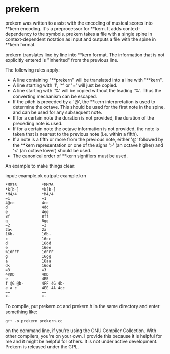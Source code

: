 # prekern

prekern was written to assist with the encoding of musical scores into **kern encoding. It's a preprocessor for **kern. It adds context-dependency to the symbols. prekern takes a file with a single spine in context-dependent notation as input and outputs a file with the spine in **kern format.

prekern translates line by line into **kern format. The information that is not explicitly entered is "inherited" from the previous line.

The following rules apply:

- A line containing "**prekern" will be translated into a line with "**kern".
- A line starting with '!', '*' or '=' will just be copied.
- A line starting with '%' will be copied without the leading '%'. Thus the converting mechanism can be escaped.
- If the pitch is preceded by a '@', the **kern interpretation is used to determine the octave. This should be used for the first note in the spine, and can be used for any subsequent note.
- If for a certain note the duration is not provided, the duration of the preceding note is used.
- If for a certain note the octave information is not provided, the note is taken that is nearest to the previous note (i.e. within a fifth).
- If a note is a fifth or more from the previous note, either '@' followed by the **kern representation or one of the signs '>' (an octave higher) and '<' (an octave lower) should be used.
- The canonical order of **kern signifiers must be used.

An example to make things clear:

input: example.pk	output: example.krn

```**prekern       **kern
*MM76           *MM76
*k[b-]          *k[b-]
*M4/4           *M4/4
=1              =1
4@cc            4cc
d               4dd
e               4ee
8f              8ff
g               8gg
=2              =2
2a<             2a
16b-            16b-
c               16cc
d               16dd
e               16ee
%16FFF          16FFF
g               16gg
a               16aa
d<              16dd
=3              =3
4@DD            4DD
e               4EE
f @G @b-        4FF 4G 4b-
e a c           4EE 4A 4cc
==              ==
*-              *-
```

To compile, put prekern.cc and prekern.h in the same directory and enter something like:

`g++ -o prekern prekern.cc`

on the command line, if you're using the GNU Compiler Collection. With other compilers, you're on your own.
I provide this because it is helpful for me and it might be helpful for others. It is not under active development. Prekern is released under the GPL.
